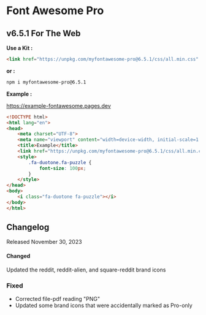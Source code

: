 # Font Awesome Pro
## v6.5.1 For The Web

**Use a Kit :**

```html
<link href="https://unpkg.com/myfontawesome-pro@6.5.1/css/all.min.css" rel="stylesheet"  crossorigin="anonymous">
```

**or :**
```bash
npm i myfontawesome-pro@6.5.1  
```

**Example :**

<https://example-fontawesome.pages.dev>

```html
<!DOCTYPE html>
<html lang="en">
<head>
    <meta charset="UTF-8">
    <meta name="viewport" content="width=device-width, initial-scale=1.0">
    <title>Example</title>
    <link href="https://unpkg.com/myfontawesome-pro@6.5.1/css/all.min.css" rel="stylesheet"  crossorigin="anonymous">
    <style>
        .fa-duotone.fa-puzzle {
            font-size: 100px;
        }
    </style>
</head>
<body>
    <i class="fa-duotone fa-puzzle"></i>
</body>
</html>
```
## Changelog
Released November 30, 2023

####  Changed
Updated the reddit, reddit-alien, and square-reddit brand icons

### Fixed
- Corrected file-pdf reading "PNG"
- Updated some brand icons that were accidentally marked as Pro-only
